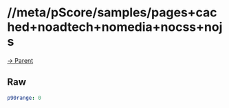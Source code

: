 
# //meta/pScore/samples/pages+cached+noadtech+nomedia+nocss+nojs

[→ Parent](../..)


## Raw


```yaml
p90range: 0

```

